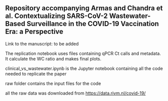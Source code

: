 ## Repository accompanying Armas and Chandra et al. Contextualizing SARS-CoV-2 Wastewater-Based Surveillance in the COVID-19 Vaccination Era: a Perspective

Link to the manuscript: to be added

The replication notebook uses files containing qPCR Ct calls and metadata. It calculate the WC ratio and makes final plots.

clinical_vs_wastewater.ipynb is the Jupyter notebook containing all the code needed to replicate the paper

raw folder contains the input files for the code

all the raw data was downloaded from https://data.rivm.nl/covid-19/
